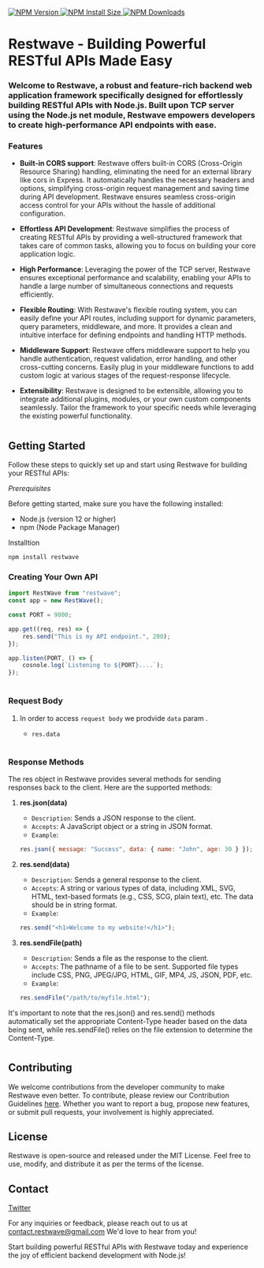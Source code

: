 
<p>

<a href="https://npmjs.org/package/restwave" rel="nofollow">
  <img src="https://badgen.net/npm/v/restwave" alt="NPM Version" data-canonical-src="https://badgen.net/npm/v/restwave" style="max-width: 100%;">
</a>

<a href="https://packagephobia.com/result?p=restwave" rel="nofollow">
  <img src="https://badgen.net/packagephobia/install/restwave" alt="NPM Install Size" data-canonical-src="https://badgen.net/packagephobia/install/restwave" style="max-width: 100%;">
</a>

<a href="https://npmcharts.com/compare/restwave?minimal=true" rel="nofollow">
  <img src="https://badgen.net/npm/dm/restwave" alt="NPM Downloads" data-canonical-src="https://badgen.net/npm/dm/restwave" style="max-width: 100%;">
</a>

</p>

# **Restwave - Building Powerful RESTful APIs Made Easy**



### **Welcome to Restwave, a robust and feature-rich backend web application framework specifically designed for effortlessly building RESTful APIs with Node.js. Built upon TCP server using the Node.js net module, Restwave empowers developers to create high-performance API endpoints with ease.**

### **Features**

- **Built-in CORS support**: Restwave offers built-in CORS (Cross-Origin Resource Sharing) handling, eliminating the need for an external library like cors in Express. It automatically handles the necessary headers and options, simplifying cross-origin request management and saving time during API development. Restwave ensures seamless cross-origin access control for your APIs without the hassle of additional configuration.

- **Effortless API Development**: Restwave simplifies the process of creating RESTful APIs by providing a well-structured framework that takes care of common tasks, allowing you to focus on building your core application logic.

- **High Performance**: Leveraging the power of the TCP server, Restwave ensures exceptional performance and scalability, enabling your APIs to handle a large number of simultaneous connections and requests efficiently.

- **Flexible Routing**: With Restwave's flexible routing system, you can easily define your API routes, including support for dynamic parameters, query parameters, middleware, and more. It provides a clean and intuitive interface for defining endpoints and handling HTTP methods.

- **Middleware Support**: Restwave offers middleware support to help you handle authentication, request validation, error handling, and other cross-cutting concerns. Easily plug in your middleware functions to add custom logic at various stages of the request-response lifecycle.

- **Extensibility**: Restwave is designed to be extensible, allowing you to integrate additional plugins, modules, or your own custom components seamlessly. Tailor the framework to your specific needs while leveraging the existing powerful functionality.

#

## **Getting Started**

Follow these steps to quickly set up and start using Restwave for building your RESTful APIs:

_Prerequisites_

Before getting started, make sure you have the following installed:

- Node.js (version 12 or higher)
- npm (Node Package Manager)

Installtion

```
npm install restwave
```

### **Creating Your Own API**

```js
import RestWave from "restwave";
const app = new RestWave();

const PORT = 9000;

app.get((req, res) => {
	res.send("This is my API endpoint.", 200);
});

app.listen(PORT, () => {
	cosnole.log(`Listening to ${PORT}....`);
});
```

#

### **Request Body**

1. In order to access `request body` we prodvide `data` param .

   - `res.data` 

#

### **Response Methods**

The res object in Restwave provides several methods for sending responses back to the client. Here are the supported methods:

1. **res.json(data)**

   - `Description`: Sends a JSON response to the client.
   - `Accepts`: A JavaScript object or a string in JSON format.
   - `Example`:

   ```js
   res.json({ message: "Success", data: { name: "John", age: 30 } });
   ```

2. **res.send(data)**
   - `Description`: Sends a general response to the client.
   - `Accepts`: A string or various types of data, including XML, SVG, HTML, text-based formats (e.g., CSS, SCG, plain text), etc. The data should be in string format.
   - `Example`:
   ```js
   res.send("<h1>Welcome to my website!</h1>");
   ```
3. **res.sendFile(path)**

   - `Description`: Sends a file as the response to the client.
   - `Accepts`: The pathname of a file to be sent. Supported file types include CSS, PNG, JPEG/JPG, HTML, GIF, MP4, JS, JSON, PDF, etc.
   - `Example`:

   ```js
   res.sendFile("/path/to/myfile.html");
   ```

It's important to note that the res.json() and res.send() methods automatically set the appropriate Content-Type header based on the data being sent, while res.sendFile() relies on the file extension to determine the Content-Type.

#

## **Contributing**

We welcome contributions from the developer community to make Restwave even better. To contribute, please review our Contribution Guidelines [here](https://github.com/streamlen/restwave/blob/main/CONTRIBUTING.md). Whether you want to report a bug, propose new features, or submit pull requests, your involvement is highly appreciated.

## **License**

Restwave is open-source and released under the MIT License. Feel free to use, modify, and distribute it as per the terms of the license.

## **Contact**

[Twitter](https://twitter.com/streamlen)

For any inquiries or feedback, please reach out to us at contact.restwave@gmail.com We'd love to hear from you!

Start building powerful RESTful APIs with Restwave today and experience the joy of efficient backend development with Node.js!
